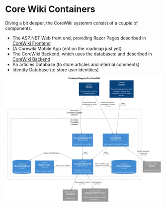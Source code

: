 # Core Wiki Containers

Diving a bit deeper, the CoreWiki systemm consist of a couple of components.

- The ASP.NET Web front end, providing Razor Pages described in [CoreWiki Frontend](3-website-container.md)
- (A Corewiki Mobile App (not on the roadmap just yet)
- The CoreWiki Backend, which uses the databases: and described in  [CoreWiki Backend](3-backend-container.md)
- An articles Database (to store articles and internal comments)
- Identity Database (to store user identities)

![alt=Corewiki Containers](images/Container-Diagram-For-CoreWiki.png)
